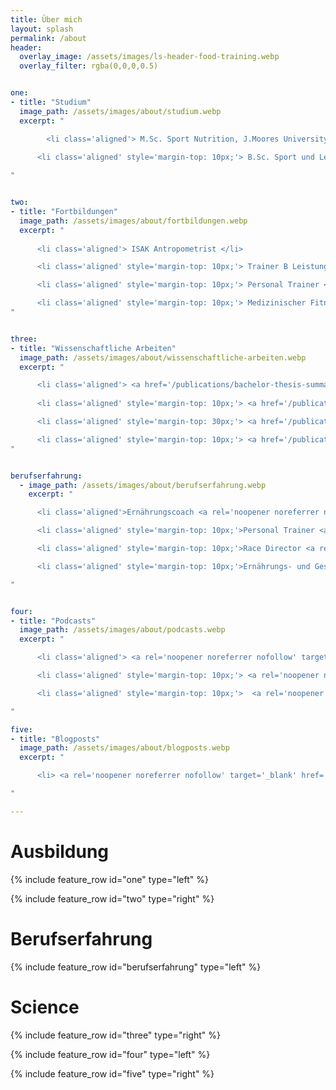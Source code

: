 ```yaml
---
title: Über mich
layout: splash
permalink: /about
header:
  overlay_image: /assets/images/ls-header-food-training.webp
  overlay_filter: rgba(0,0,0,0.5)


one:
- title: "Studium"
  image_path: /assets/images/about/studium.webp
  excerpt: "

        <li class='aligned'> M.Sc. Sport Nutrition, J.Moores University Liverpool </li>
    
      <li class='aligned' style='margin-top: 10px;'> B.Sc. Sport und Leistung, Deutsche Sporthochschule Köln </li> 

"


two:
- title: "Fortbildungen"
  image_path: /assets/images/about/fortbildungen.webp
  excerpt: "
  
      <li class='aligned'> ISAK Antropometrist </li>

      <li class='aligned' style='margin-top: 10px;'> Trainer B Leistungssport Olympisches Gewichtheben </li>

      <li class='aligned' style='margin-top: 10px;'> Personal Trainer </li>

      <li class='aligned' style='margin-top: 10px;'> Medizinischer Fitnesstrainer </li>
"


three:
- title: "Wissenschaftliche Arbeiten"
  image_path: /assets/images/about/wissenschaftliche-arbeiten.webp
  excerpt: "

      <li class='aligned'> <a href='/publications/bachelor-thesis-summary'>Effects of Cannabidiol Supplementation on Skeletal Muscle Regeneration after Intensive Resistance Training</a>. Bachelor Thesis, German Sports University, Cologne, 2021. </li>
  
      <li class='aligned' style='margin-top: 10px;'> <a href='/publications/master-thesis-summary'>Chronic cannabidiol supplementation does not improve ratings of perceived exertion and performance during time-trial cycling</a>. Master Thesis, John-Moore University, Liverpool, UK, 2022. </li>

      <li class='aligned' style='margin-top: 30px;'> <a href='/publications/position-olympic-weightlifting'>Position stand on Nutritional Requirements for Olympic Weightlifting</a>. John-Moore University, Liverpool, UK, 2021. </li>

      <li class='aligned' style='margin-top: 10px;'> <a href='/publications/statement-crossfit-supplements'>Expert Statement on the use of supplements for Crossfit</a>. John-Moore University, Liverpool, UK, 2022. </li>
"


berufserfahrung:
  - image_path: /assets/images/about/berufserfahrung.webp
    excerpt: "

      <li class='aligned'>Ernährungscoach <a rel='noopener noreferrer nofollow' target='_blank' href='https://nubymi.com/'>@NubymiNutrition</a></li>

      <li class='aligned' style='margin-top: 10px;'>Personal Trainer <a rel='noopener noreferrer nofollow' target='_blank' href='https://1on1-personaltraining.de/'>@1on1-PersonalTraining</a></li>

      <li class='aligned' style='margin-top: 10px;'>Race Director <a rel='noopener noreferrer nofollow' target='_blank' href='https://hyrox.com/'>@Hyrox</a></li>

      <li class='aligned' style='margin-top: 10px;'>Ernährungs- und Gesundheitscoach beim Institut für Prävention und Nachsorge <a rel='noopener noreferrer nofollow' target='_blank' href='https://ipn.eu/'>@IPN</a></li>

"


four:
- title: "Podcasts"
  image_path: /assets/images/about/podcasts.webp
  excerpt: "

      <li class='aligned'> <a rel='noopener noreferrer nofollow' target='_blank' href='https://open.spotify.com/episode/57Q04lnNOtaS3XvC4WsvLn?si=6b-Rz0hCSXCaK6R5vvCLRA'>CBD-Öl: Effekte auf Regeneration und Performance</a> im Podcast <a rel='noopener noreferrer nofollow' target='_blank' href='https://open.spotify.com/show/1qPyLm6guymbU1JuMIQQJR'>'Fuel Your Body'</a> mit Miri Krug, Februar 2023.</li>

      <li class='aligned' style='margin-top: 10px;'> <a rel='noopener noreferrer nofollow' target='_blank' href='https://open.spotify.com/episode/363UptXxC23JBsidsRBGCY?si=Z2a3EHawQDKAUDHlx7vVhg'>Mythos: Nüchtern-Training für Körperfettabbau & Verbesserung der Performance im Ausdauersport</a> im Podcast <a rel='noopener noreferrer nofollow' target='_blank' href='https://open.spotify.com/show/1qPyLm6guymbU1JuMIQQJR'>'Fuel Your Body'</a> mit Miri Krug, Juli 2023.</li>

      <li class='aligned' style='margin-top: 10px;'>  <a rel='noopener noreferrer nofollow' target='_blank' href='https://open.spotify.com/episode/3ZFCdUwMpfUVvCt0EUTWyW?si=ScHk0slCQx-eDENwP42-nA&utm'>Kohlenhydratladen, Ernährung für Marathon</a> im Podcast <a rel='noopener noreferrer nofollow' target='_blank' href='https://open.spotify.com/show/1qPyLm6guymbU1JuMIQQJR'>'Fuel Your Body'</a> mit Miri Krug, September 2023.</li>

"

five:
- title: "Blogposts"
  image_path: /assets/images/about/blogposts.webp
  excerpt: "

      <li> <a rel='noopener noreferrer nofollow' target='_blank' href='https://www.scienceinsport.com/sports-nutrition/?post_type=post&p=16605'>How to use Carbohydrates for Energy: Glucose, Fructose and Maltodextrin</a>. Science in Sport, April 2022. </li>

"

---
```



<div class="about-box ausbildung-box">

<h1 class="about"> Ausbildung </h1>

{% include feature_row id="one" type="left" %}

{% include feature_row id="two" type="right" %}

</div>




<div class="about-box berufserfahrung-box">

<h1 class="about"> Berufserfahrung </h1>

{% include feature_row id="berufserfahrung" type="left" %}

</div>




<div class="about-box science-box">

<h1 class="about"> Science </h1>

{% include feature_row id="three" type="right" %}

{% include feature_row id="four" type="left" %}

{% include feature_row id="five" type="right" %}

</div>
